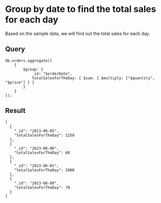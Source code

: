 # Group by date to find the total sales for each day

Based on the sample data, we will find out the total sales for each day.

## Query

```
db.orders.aggregate([
    {
        $group: {
            _id: "$orderDate",
            totalSalesForTheDay: { $sum: { $multiply: ["$quantity", "$price"] } }
        }
    }
]);
```

## Result

```
[
  {
    "_id": "2023-08-05",
    "totalSalesForTheDay": 1250
  },
  {
    "_id": "2023-08-08",
    "totalSalesForTheDay": 60
  },
  {
    "_id": "2023-08-01",
    "totalSalesForTheDay": 2000
  },
  {
    "_id": "2023-08-09",
    "totalSalesForTheDay": 70
  }
]
```
